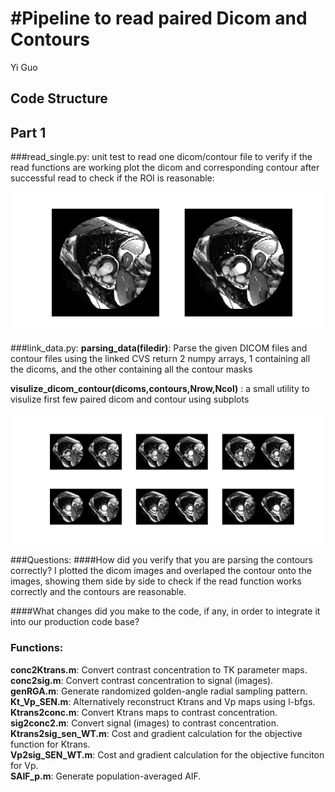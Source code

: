 #Pipeline to read paired Dicom and Contours
============================================================
Yi Guo

Code Structure
--------------
## Part 1

###read_single.py: 
unit test to read one dicom/contour file to verify if the read functions are working
plot the dicom and corresponding contour after successful read to check if the ROI is reasonable:

![alt text](https://github.com/eagle13gy/dicom_contour/blob/master/single_res.png)

###link_data.py:
**parsing_data(filedir)**:
Parse the given DICOM files and contour files using the linked CVS
return 2 numpy arrays, 1 containing all the dicoms, and the other containing all the contour masks

**visulize_dicom_contour(dicoms,contours,Nrow,Ncol)** : 
a small utility to visulize first few paired dicom and contour using subplots

![alt text](https://github.com/eagle13gy/dicom_contour/blob/master/multi_res.png)

###Questions:
####How did you verify that you are parsing the contours correctly?
I plotted the dicom images and overlaped the contour onto the images, showing them side by side to check if the read function works correctly and the contours are reasonable.

####What changes did you make to the code, if any, in order to integrate it into our production code base? 



### Functions: 
**conc2Ktrans.m**: 
	Convert contrast concentration to TK parameter maps.  
**conc2sig.m**: 
	Convert contrast concentration to signal (images).  
**genRGA.m**: 
	Generate randomized golden-angle radial sampling pattern.  
**Kt_Vp_SEN.m**: 
	Alternatively reconstruct Ktrans and Vp maps using l-bfgs.  
**Ktrans2conc.m**: 
	Convert Ktrans maps to contrast concentration.  
**sig2conc2.m**: 
	Convert signal (images) to contrast concentration.  
**Ktrans2sig_sen_WT.m**: 
	Cost and gradient calculation for the objective function for Ktrans.  
**Vp2sig_SEN_WT.m**: 
	Cost and gradient calculation for the objective funciton for Vp.  
**SAIF_p.m**: 
	Generate population-averaged AIF.  
